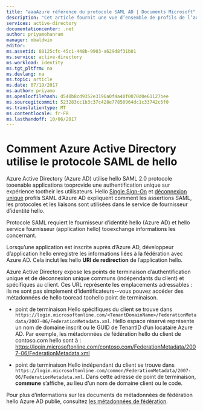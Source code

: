 ```yaml
---
title: "aaaAzure référence du protocole SAML AD | Documents Microsoft"
description: "Cet article fournit une vue d’ensemble de profils de l’authentification unique et SAML de déconnexion unique hello dans Azure Active Directory."
services: active-directory
documentationcenter: .net
author: priyamohanram
manager: mbaldwin
editor: 
ms.assetid: 88125cfc-45c1-448b-9903-a629d8f31b01
ms.service: active-directory
ms.workload: identity
ms.tgt_pltfrm: na
ms.devlang: na
ms.topic: article
ms.date: 07/19/2017
ms.author: priyamo
ms.openlocfilehash: d540b8cd9352e3196a0f4a40f0070d0e61127bee
ms.sourcegitcommit: 523283cc1b3c37c428e77850964dc1c33742c5f0
ms.translationtype: MT
ms.contentlocale: fr-FR
ms.lasthandoff: 10/06/2017
---
```

# Comment Azure Active Directory utilise le protocole SAML de hello
Azure Active Directory (Azure AD) utilise hello SAML 2.0 protocole tooenable applications tooprovide une authentification unique sur expérience tootheir les utilisateurs. Hello [Single Sign-On](active-directory-single-sign-on-protocol-reference.md) et [déconnexion unique](active-directory-single-sign-out-protocol-reference.md) profils SAML d’Azure AD expliquent comment les assertions SAML, les protocoles et les liaisons sont utilisées dans le service de fournisseur d’identité hello.

Protocole SAML requiert le fournisseur d’identité hello (Azure AD) et hello service fournisseur (application hello) tooexchange informations les concernant.

Lorsqu’une application est inscrite auprès d’Azure AD, développeur d’application hello enregistre les informations liées à la fédération avec Azure AD. Cela inclut les hello **URI de redirection** de l’application hello.

Azure Active Directory expose les points de terminaison d’authentification unique et de déconnexion unique communs (indépendants du client) et spécifiques au client. Ces URL représente les emplacements adressables : ils ne sont pas simplement d’identificateurs--vous pouvez accéder des métadonnées de hello tooread toohello point de terminaison.

* point de terminaison Hello spécifiques du client se trouve dans `https://login.microsoftonline.com/<TenantDomainName>/FederationMetadata/2007-06/FederationMetadata.xml`.  Hello <TenantDomainName> espace réservé représente un nom de domaine inscrit ou le GUID de TenantID d’un locataire Azure AD. Par exemple, les métadonnées de fédération hello du client de contoso.com hello sont à : https://login.microsoftonline.com/contoso.com/FederationMetadata/2007-06/FederationMetadata.xml

* point de terminaison Hello indépendant du client se trouve dans `https://login.microsoftonline.com/common/FederationMetadata/2007-06/FederationMetadata.xml`. Dans cette adresse de point de terminaison, **commune** s’affiche, au lieu d’un nom de domaine client ou le code.

Pour plus d’informations sur les documents de métadonnées de fédération hello Azure AD publie, consultez [les métadonnées de fédération](active-directory-federation-metadata.md).
